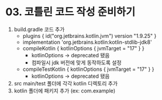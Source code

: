 # 03. 코틀린 코드 작성 준비하기
1. build.gradle 코드 추가
   - plugins { id("org.jetbrains.kotlin.jvm") version "1.9.25" }
   - implementation 'org.jetbrains.kotlin:kotlin-stdlib-jdk8'
   - compileKotlin { kotlinOptions { jvmTarget = "17" } }
     - kotlinOptions -> deprecated 됐음
     - 컴파일시 jdk 버전에 맞게 동작하도록 설정
   - compileTestKotlin { kotlinOptions { jvmTarget = "17" } }
     - kotlinOptions -> deprecated 됐음
2. src main/test 폴더에 각각 kotlin 디렉토리 추가
3. kotlin 폴더에 패키지 추가 (ex: com.example)